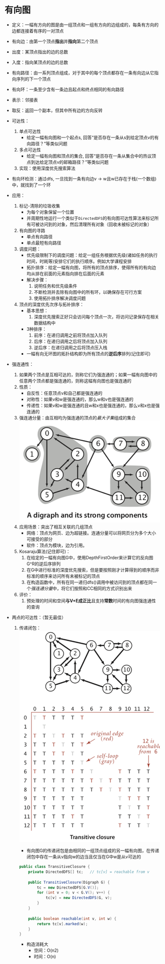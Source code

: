 # 有向图

- 定义：一幅有方向的图是由一组顶点和一组有方向的边组成的，每条有方向的边都连接着有序的一对顶点
- 有向边：由第一个顶点**指出**并**指向**第二个顶点
- 出度：某顶点指出的边的总数
- 入度：指向某顶点的边的总数
- 有向路径：由一系列顶点组成，对于其中的每个顶点都存在一条有向边从它指向序列的下一个顶点
- 有向环：一条至少含有一条边且起点和终点相同的有向路径
- 表示：邻接表
- 取反：返回一个副本，但其中所有边的方向反转
- 可达性：
    1. 单点可达性
        - 给定一幅有向图和一个起点s, 回答“是否存在一条从s到给定顶点v的有向路径？”等类似问题
    2. 多点可达性
        - 给定一幅有向图和顶点的集合, 回答“是否存在一条从集合中的热议顶点到达给定顶点v的邮箱路径？”等类似问题
    3. 实现：使用深度优先搜索算法
- 有向环检测：通过dfs, 一旦找到一条有向边v -> w且w已存在于栈(一个数组)中，就找到了一个环
- 应用：
    1. 标记-清除的垃圾收集
        - 为每个对象保留一个位置
        - 并周期性地运行一个类似于`DirectedDFS`的有向图可达性算法来标记所有可被访问到的对象，然后清理所有对象（回收未被标记的对象）
    2. 有向图的寻路
        - 单点有向路径
        - 单点最短有向路径
    3. 调度问题：
        - 优先级限制下的调度问题：给定一组任务根据优先级(诸如任务的执行时间，时耗等)安排它们的执行顺序。例如大学课程安排
        - 拓扑排序：给定一幅有向图，将所有的顶点排序，使得所有的有向边均从排在前面的元素指向排在后面的元素
        - 解决步骤：
            1. 说明任务和优先级条件
            2. 不断检测并去除有向图中的所有环，以确保存在可行方案
            3. 使用拓扑排序解决调度问题
    4. 顶点的深度优先次序与拓补排序：
        - 基本思想：
            1. 深度优先搜索正好只会访问每个顶点一次，将访问记录保存在相关数据结构中
        - 3种排序：
            1. 前序：在递归调用之前将顶点加入队列
            2. 后序：在递归调用之后将顶点加入队列
            3. 逆后序：在递归调用之后将顶点压入栈
        - 一幅有向无环图的拓扑结构即为所有顶点的**逆后序**排列(记住即可)
- 强连通性：
    1. 如果两个顶点是互相可达的，则称它们为强连通的；如果一幅有向图中的任意两个顶点都是强连通的，则称这幅有向图也是强连通的
    2. 性质：
        - 自反性：任意顶点v和自己都是强连通的
        - 对称性：如果v和w是强连通的，那么w和v也是强连通的
        - 传递性：如果v和w是强连通的且w和x也是强连通的，那么v和x也是强连通的
    3. 强连通分量：由互相均为强连通的顶点的*最大子集*组成的集合
        ![xx](https://github.com/erenming/LearnAlgs4/raw/master/notes/images/WX20190625-214540@2x.png)
    4. 应用场景：突出了相互关联的几组顶点
        - 网络：顶点为网页、边为超链接。连通分量可以将网页分为多个大小可接受的部分
        - 软件：顶点为模块，边为引用。
    5. Kosaraju算法(记住即可)：
        1. 在给定的一幅有向图G中，使用DepthFirstOrder来计算它的反向图G^R的逆后序排列
        2. 在G中进行标准的深度优先搜索，但是要按照刚才计算得到的顺序而非标准的顺序来访问所有未被标记的顶点
        3. 在构造函数中，所有在同一递归dfs()调用中被访问到的顶点都在同一个*强连通分量*中，将它们按照和CC相同的方式识别出来
    6. 评价：
        1. 预处理的时间和空间**与V+E成正比**且支持**常数**时间的有向图强连通性的查询
            
- 两点的可达性：（暂无最佳）
    1. 传递闭包：
        ![xx](https://github.com/erenming/LearnAlgs4/raw/master/notes/images/WX20190625-223035@2x.png)
        - 有向图G的传递闭包是由相同的一组顶点组成的另一幅有向图，在传递闭包中存在一条从v指向w的边当且仅当在G中w是从v可达的

        ```java
        public class TransitiveClosure {
            private DirectedDFS[] tc;   // tc[v] = reachable from v

            public TransitiveClosure(Digraph G) {
                tc = new DirectedDFS[G.V()];
                for (int v = 0; v < G.V(); v++) {
                    tc[v] = new DirectedDFS(G, v);
                }
            }

            public boolean reachable(int v, int w) {
                return tc[v].marked(w);
            }
        }
        ```

        - 构造消耗大
            - 空间：O(n2)
            - 时间：O(n)